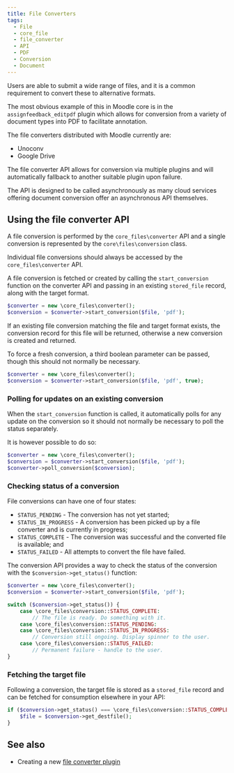 ```yaml
---
title: File Converters
tags:
  - File
  - core_file
  - file_converter
  - API
  - PDF
  - Conversion
  - Document
---
```


Users are able to submit a wide range of files, and it is a common requirement to convert these to alternative formats.

The most obvious example of this in Moodle core is in the `assignfeedback_editpdf` plugin which allows for conversion from a variety of document types into PDF to facilitate annotation.

The file converters distributed with Moodle currently are:

- Unoconv
- Google Drive

The file converter API allows for conversion via multiple plugins and will automatically fallback to another suitable plugin upon failure.

The API is designed to be called asynchronously as many cloud services offering document conversion offer an asynchronous API themselves.

## Using the file converter API

A file conversion is performed by the `core_files\converter` API and a single conversion is represented by the `core\files\conversion` class.

Individual file conversions should always be accessed by the `core_files\converter` API.

A file conversion is fetched or created by calling the `start_conversion` function on the converter API and passing in an existing `stored_file` record, along with the target format.

```php title="Starting a new conversion"
$converter = new \core_files\converter();
$conversion = $converter->start_conversion($file, 'pdf');
```

If an existing file conversion matching the file and target format exists, the conversion record for this file will be returned, otherwise a new conversion is created and returned.

To force a fresh conversion, a third boolean parameter can be passed, though this should not normally be necessary.

```php title="Forcing a conversion to be performed again"
$converter = new \core_files\converter();
$conversion = $converter->start_conversion($file, 'pdf', true);
```

### Polling for updates on an existing conversion

When the `start_conversion` function is called, it automatically polls for any update on the conversion so it should not normally be necessary to poll the status separately.

It is however possible to do so:

```php title="Polling the API for the status of a conversino"
$converter = new \core_files\converter();
$conversion = $converter->start_conversion($file, 'pdf');
$converter->poll_conversion($conversion);
```

### Checking status of a conversion

File conversions can have one of four states:

- `STATUS_PENDING` - The conversion has not yet started;
- `STATUS_IN_PROGRESS` - A conversion has been picked up by a file converter and is currently in progress;
- `STATUS_COMPLETE` - The conversion was successful and the converted file is available; and
- `STATUS_FAILED` - All attempts to convert the file have failed.

The conversion API provides a way to check the status of the conversion with the `$conversion->get_status()` function:

```php title="Fetching status"
$converter = new \core_files\converter();
$conversion = $converter->start_conversion($file, 'pdf');

switch ($conversion->get_status()) {
    case \core_files\conversion::STATUS_COMPLETE:
        // The file is ready. Do something with it.
    case \core_files\conversion::STATUS_PENDING:
    case \core_files\conversion::STATUS_IN_PROGRESS:
        // Conversion still ongoing. Display spinner to the user.
    case \core_files\conversion::STATUS_FAILED:
        // Permanent failure - handle to the user.
}
```

### Fetching the target file

Following a conversion, the target file is stored as a `stored_file` record and can be fetched for consumption elsewhere in your API:

```php title="Fetching the new file"
if ($conversion->get_status() === \core_files\conversion::STATUS_COMPLETE) {
    $file = $conversion->get_destfile();
}
```

## See also

- Creating a new [file converter plugin](../../plugintypes/fileconverter/index.md)
